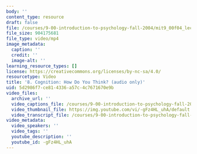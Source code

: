 ```yaml
---
body: ''
content_type: resource
draft: false
file: /courses/9-00-introduction-to-psychology-fall-2004/mit9_00f04_lec08_360p_16_9.mp4
file_size: 904175681
file_type: video/mp4
image_metadata:
  caption: ''
  credit: ''
  image-alt: ''
learning_resource_types: []
license: https://creativecommons.org/licenses/by-nc-sa/4.0/
resourcetype: Video
title: '8. Cognition: How Do You Think? (audio only)'
uid: 5d2986f7-ce81-4336-a57c-4c7671670e9b
video_files:
  archive_url: ''
  video_captions_file: /courses/9-00-introduction-to-psychology-fall-2004/1Eja9K0eSyqlx5ZOVMWwjfR-Ok3kwj1pr_transcript.webvtt
  video_thumbnail_file: https://img.youtube.com/vi/-gFz4HL_uhA/default.jpg
  video_transcript_file: /courses/9-00-introduction-to-psychology-fall-2004/1Eja9K0eSyqlx5ZOVMWwjfR-Ok3kwj1pr_transcript.pdf
video_metadata:
  video_speakers: ''
  video_tags: ''
  youtube_description: ''
  youtube_id: -gFz4HL_uhA
---
```

